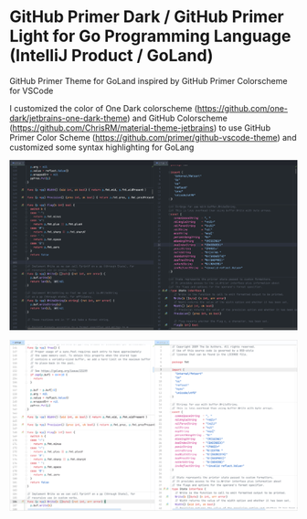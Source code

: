 # GitHub Primer Dark / GitHub Primer Light for Go Programming Language (IntelliJ Product / GoLand)
GitHub Primer Theme for GoLand inspired by GitHub Primer Colorscheme for VSCode

I customized the color of One Dark colorscheme (https://github.com/one-dark/jetbrains-one-dark-theme) and GitHub Colorscheme (https://github.com/ChrisRM/material-theme-jetbrains) to use GitHub Primer Color Scheme (https://github.com/primer/github-vscode-theme) and customized some syntax highlighting for GoLang

![Screenshot 01](https://raw.githubusercontent.com/n0nz/github-primer-goland/master/Dark.png)

![Screenshot 02](https://raw.githubusercontent.com/n0nz/github-primer-goland/master/Light.png)

